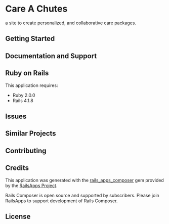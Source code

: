 Care A Chutes
================

a site to create personalized, and collaborative care packages.




Getting Started
---------------

Documentation and Support
-------------------------

Ruby on Rails
-------------

This application requires:

- Ruby 2.0.0
- Rails 4.1.8

Issues
-------------

Similar Projects
----------------

Contributing
------------

Credits
-------
This application was generated with the [rails_apps_composer](https://github.com/RailsApps/rails_apps_composer) gem
provided by the [RailsApps Project](http://railsapps.github.io/).

Rails Composer is open source and supported by subscribers. Please join RailsApps to support development of Rails Composer.

License
-------
